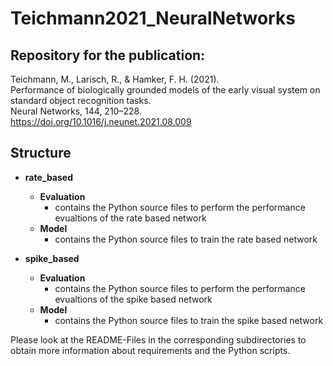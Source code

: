 # Teichmann2021_NeuralNetworks
## Repository for the publication:

Teichmann, M., Larisch, R., &amp; Hamker, F. H. (2021).\
Performance of biologically grounded models of the early visual system on standard object recognition tasks.\
Neural Networks, 144, 210–228.\
https://doi.org/10.1016/j.neunet.2021.08.009

## Structure
- **rate_based**
    - **Evaluation**
        - contains the Python source files to perform the performance evualtions of the rate based network
    - **Model**
        - contains the Python source files to train the rate based network

- **spike_based**
    - **Evaluation**
        - contains the Python source files to perform the performance evualtions of the spike based network
    - **Model**
        - contains the Python source files to train the spike based network

Please look at the README-Files in the corresponding subdirectories to obtain more information about requirements and the Python scripts.
